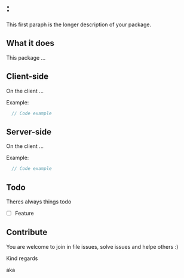 <maintainer>:<package>
======================

This first paraph is the longer description of your package.

## What it does
This package ...

## Client-side
On the client ...

Example:
```js
  // Code example
```

## Server-side
On the client ...

Example:
```js
  // Code example
```

## Todo
Theres always things todo
* [ ] Feature

## Contribute
You are welcome to join in file issues, solve issues and helpe others :)

Kind regards

<maintainer>
aka <fullname>